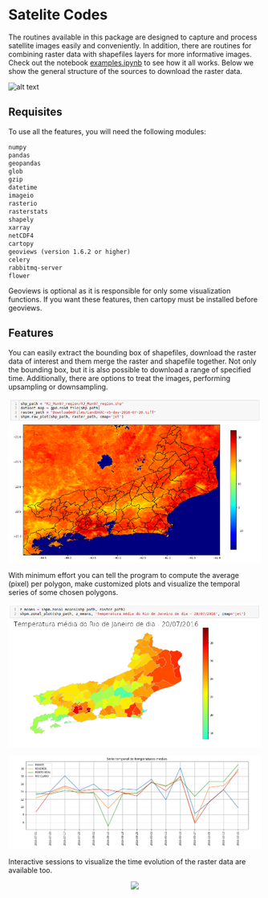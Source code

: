 # Satelite Codes

The routines available in this package are designed to capture and process satellite images easily and conveniently. In addition, there are routines for combining raster data with shapefiles layers for more informative images. Check out the notebook [examples.ipynb](https://github.com/felipebottega/Satellite-Codes/blob/master/examples.ipynb) to see how it all works. Below we show the general structure of the sources to download the raster data.

![alt text](https://github.com/felipebottega/Satellite-Codes/blob/master/readme_files/pic0.png)

## Requisites

To use all the features, you will need the following modules:

    numpy
    pandas
    geopandas
    glob
    gzip
    datetime
    imageio
    rasterio
    rasterstats
    shapely
    xarray
    netCDF4
    cartopy
    geoviews (version 1.6.2 or higher)
    celery
    rabbitmq-server
    flower

Geoviews is optional as it is responsible for only some visualization functions. If you want these features, then cartopy must be installed before geoviews.

## Features

You can easily extract the bounding box of shapefiles, download the raster data of interest and them merge the raster and shapefile together. Not only the bounding box, but it is also possible to download a range of specified time. Additionally, there are options to treat the images, performing upsampling or downsampling.  

![alt text](readme_files/pic1.png)

With minimum effort you can tell the program to compute the average (pixel) per polygon, make customized plots and visualize the temporal series of some chosen polygons.

![alt text](readme_files/pic2.png)

![alt text](readme_files/pic3.png)

Interactive sessions to visualize the time evolution of the raster data are available too. 

<p align="center">
  <img src="https://github.com/felipebottega/Satellite-Codes/blob/master/readme_files/demo.gif">
</p>













